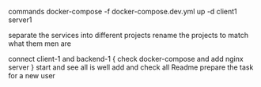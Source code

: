 commands
docker-compose -f docker-compose.dev.yml up -d client1 server1

separate the services into different projects
rename the projects to match what them men are

connect client-1 and backend-1 {
    check docker-compose and add nginx server
}
start and see all is well
add and check all Readme
prepare the task for a new user
